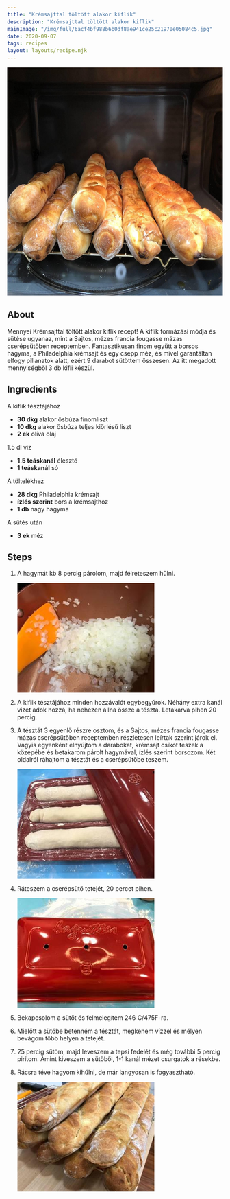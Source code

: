 ```yaml
---
title: "Krémsajttal töltött alakor kiflik"
description: "Krémsajttal töltött alakor kiflik"
mainImage: "/img/full/6acf4bf988b6b0df8ae941ce25c21970e05084c5.jpg"
date: 2020-09-07
tags: recipes
layout: layouts/recipe.njk
---
```

                        
<p align="center"><a href="https://cookpad.com/hu/receptek/13586024-kremsajttal-toltott-alakor-kiflik" rel="Recipe source page"><img width="751" height="532" src="/img/full/6acf4bf988b6b0df8ae941ce25c21970e05084c5.jpg"/></a></p>

## About
Mennyei Krémsajttal töltött alakor kiflik recept! A kiflik formázási módja és sütése ugyanaz, mint a Sajtos, mézes francia fougasse mázas cserépsütőben receptemben. Fantasztikusan finom együtt a borsos hagyma, a Philadelphia krémsajt és egy csepp méz, és mivel garantáltan elfogy pillanatok alatt, ezért 9 darabot sütöttem összesen. Az itt megadott mennyiségből 3 db kifli készül.

>  

## Ingredients

A kiflik tésztájához
* **30 dkg** alakor ősbúza finomliszt
* **10 dkg** alakor ősbúza teljes kiőrlésű liszt
* **2 ek** olíva olaj

1.5 dl viz
* **1.5 teáskanál** élesztő
* **1 teáskanál** só

A töltelékhez
* **28 dkg** Philadelphia krémsajt
* **ízlés szerint** bors a krémsajthoz
* **1 db** nagy hagyma

A sütés után
* **3 ek** méz

## Steps

1. A hagymát kb 8 percig párolom, majd félreteszem hűlni.
 
    <p><img width="320" height="256" align="left" src="/img/full/b00a501b27e942ff38c209e8e07779732cad7d9c.jpg"/></p><div style="clear: both"/>

2. A kiflik tésztájához minden hozzávalót egybegyúrok. Néhány extra kanál vizet adok hozzá, ha nehezen állna össze a tészta. Letakarva pihen 20 percig.
 
    <div style="clear: both"/>

3. A tésztát 3 egyenlő részre osztom, és a Sajtos, mézes francia fougasse mázas cserépsütőben receptemben részletesen leírtak szerint járok el. Vagyis egyenként elnyújtom a darabokat, krémsajt csíkot teszek a közepébe és betakarom párolt hagymával, ízlés szerint borsozom. Két oldalról ráhajtom a tésztát és a cserépsütőbe teszem.
 
    <p><img width="320" height="256" align="left" src="/img/full/be7658200fd92f09bf5acc62e642f11180f0e153.jpg"/></p><div style="clear: both"/>

4. Ráteszem a cserépsütő tetejét, 20 percet pihen.
 
    <p><img width="320" height="256" align="left" src="/img/full/9e4c5f4d5fc86268c445f18c10d1925db4ff8638.jpg"/></p><div style="clear: both"/>

5. Bekapcsolom a sütőt és felmelegítem 246 C/475F-ra.
 
    <div style="clear: both"/>

6. Mielőtt a sütőbe betenném a tésztát, megkenem vízzel és mélyen bevágom több helyen a tetejét.
 
    <div style="clear: both"/>

7. 25 percig sütöm, majd leveszem a tepsi fedelét és még további 5 percig pirítom. Amint kiveszem a sütőből, 1-1 kanál mézet csurgatok a résekbe.
 
    <div style="clear: both"/>

8. Rácsra téve hagyom kihűlni, de már langyosan is fogyasztható.
 
    <p><img width="320" height="256" align="left" src="/img/full/a8a48aa1e1dbddbbfea939f482462d46ff4df732.jpg"/></p><div style="clear: both"/>

